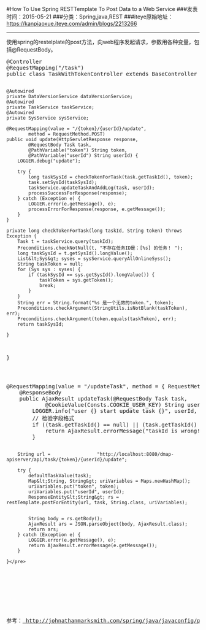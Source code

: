 #How To Use Spring RESTTemplate To Post Data to a Web Service
###发表时间：2015-05-21
###分类：Spring,java,REST
###iteye原始地址：<a href="https://kanpiaoxue.iteye.com/admin/blogs/2213266" target="_blank">https://kanpiaoxue.iteye.com/admin/blogs/2213266</a>

---

<div class="iteye-blog-content-contain" style="font-size: 14px;"> 
 <p>使用spring的restelplate的post方法，向web程序发起请求，参数用各种变量，包括@RequestBody。</p> 
 <pre name="code" class="java">@Controller
@RequestMapping("/task")
public class TaskWithTokenController extends BaseController {

    @Autowired
    private DataVersionService dataVersionService;
    @Autowired
    private TaskService taskService;
    @Autowired
    private SysService sysService;

    @RequestMapping(value = "/{token}/{userId}/update",
            method = RequestMethod.POST)
    public void update(HttpServletResponse response,
            @RequestBody Task task,
            @PathVariable("token") String token,
            @PathVariable("userId") String userId) {
        LOGGER.debug("update");

        try {
            long taskSysId = checkTokenForTask(task.getTaskId(), token);
            task.setSysId(taskSysId);
            taskService.updateTaskAndAddLog(task, userId);
            processSuccessForResponse(response);
        } catch (Exception e) {
            LOGGER.error(e.getMessage(), e);
            processErrorForResponse(response, e.getMessage());
        }
    }

    private long checkTokenForTask(long taskId, String token) throws Exception {
        Task t = taskService.query(taskId);
        Preconditions.checkNotNull(t, "不存在任务ID是：[%s] 的任务！ ");
        long taskSysId = t.getSysId().longValue();
        List&lt;Sys&gt; syses = sysService.queryAllOnlineSyss();
        String taskToken = null;
        for (Sys sys : syses) {
            if (taskSysId == sys.getSysId().longValue()) {
                taskToken = sys.getToken();
                break;
            }
        }
        String err = String.format("%s 是一个无效的token.", token);
        Preconditions.checkArgument(StringUtils.isNotBlank(taskToken), err);
        Preconditions.checkArgument(token.equals(taskToken), err);
        return taskSysId;

    }

}</pre> 
 <p>&nbsp;</p> 
 <pre name="code" class="java">@RequestMapping(value = "/updateTask", method = { RequestMethod.POST })
    @ResponseBody
    public AjaxResult updateTask(@RequestBody Task task,
            @CookieValue(Consts.COOKIE_USER_KEY) String userId) {
        LOGGER.info("user {} start update task {}", userId, task);
        // 检验字段格式
        if ((task.getTaskId() == null) || (task.getTaskId() == -1)) {
            return AjaxResult.errorMessage("taskId is wrong!");
        }

        String url =                 "http://localhost:8080/dmap-apiserver/api/task/{token}/{userId}/update";
        
        try {
            defaultTaskValue(task);
            Map&lt;String, String&gt; uriVariables = Maps.newHashMap();
            uriVariables.put("token", token);
            uriVariables.put("userId", userId);
            ResponseEntity&lt;String&gt; rs = restTemplate.postForEntity(url, task, String.class, uriVariables);
            
            
            String body = rs.getBody();
            AjaxResult ars = JSON.parseObject(body, AjaxResult.class);
            return ars;
        } catch (Exception e) {
            LOGGER.error(e.getMessage(), e);
            return AjaxResult.errorMessage(e.getMessage());
        }

    }</pre> 
 <p>&nbsp;</p> 
 <p>参考：<a href="http://johnathanmarksmith.com/spring/java/javaconfig/programming/spring%20java%20configuration/spring%20mvc/web/rest/resttemplate/2013/06/18/how-to-use-spring-resttemplate-to-post-data-to-a-web-service/">&nbsp;http://johnathanmarksmith.com/spring/java/javaconfig/programming/spring%20java%20configuration/spring%20mvc/web/rest/resttemplate/2013/06/18/how-to-use-spring-resttemplate-to-post-data-to-a-web-service/</a></p> 
</div>